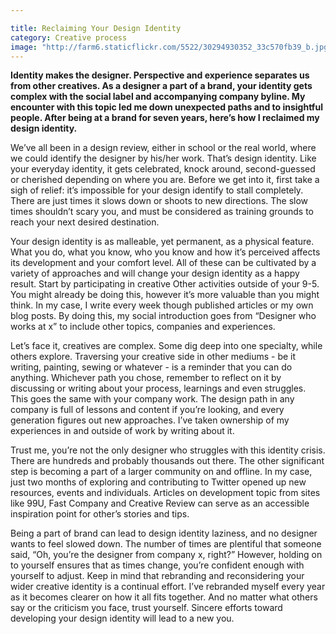 ```yaml
---

title: Reclaiming Your Design Identity
category: Creative process
image: "http://farm6.staticflickr.com/5522/30294930352_33c570fb39_b.jpg"
---
```


**Identity makes the designer. Perspective and experience separates us from other creatives. As a designer a part of a brand, your identity gets complex with the social label and accompanying company byline. My encounter with this topic led me down unexpected paths and to insightful people. After being at a brand for seven years, here’s how I reclaimed my design identity.**

We’ve all been in a design review, either in school or the real world, where we could identify the designer by his/her work. That’s design identity. Like your everyday identity, it gets celebrated, knock around, second-guessed or cherished depending on where you are. Before we get into it, first take a sigh of relief: it’s impossible for your design identify to stall completely. There are just times it slows down or shoots to new directions. The slow times shouldn’t scary you, and must be considered as training grounds to reach your next desired destination.  

Your design identity is as malleable, yet permanent, as a physical feature. What you do, what you know, who you know and how it’s perceived affects its development and your comfort level. All of these can be cultivated by a variety of approaches and will change your design identity as a happy result. Start by participating in creative Other activities outside of your 9-5. You might already be doing this, however it’s more valuable than you might think. In my case, I write every week though published articles or my own blog posts. By doing this, my social introduction goes from “Designer who works at x” to include other topics, companies and experiences. 

Let’s face it, creatives are complex. Some dig deep into one specialty, while others explore. Traversing your creative side in other mediums - be it writing, painting, sewing or whatever - is a reminder that you can do anything. Whichever path you chose, remember to reflect on it by discussing or writing about your process, learnings and even struggles. This goes the same with your company work. The design path in any company is full of lessons and content if you’re looking, and every generation figures out new approaches. I’ve taken ownership of my experiences in and outside of work by writing about it.   

Trust me, you’re not the only designer who struggles with this identity crisis. There are hundreds and probably thousands out there. The other significant step is becoming a part of a larger community on and offline. In my case, just two months of exploring and contributing to Twitter opened up new resources, events and individuals. Articles on development topic from sites like 99U, Fast Company and Creative Review can serve as an accessible inspiration point for other’s stories and tips.

Being a part of brand can lead to design identity laziness, and no designer wants to feel slowed down. The number of times are plentiful that someone said, “Oh, you’re the designer from company x, right?” However, holding on to yourself ensures that as times change, you’re confident enough with yourself to adjust. Keep in mind that rebranding and reconsidering your wider creative identity is a continual effort. I’ve rebranded myself every year as it becomes clearer on how it all fits together. And no matter what others say or the criticism you face, trust yourself. Sincere efforts toward developing your design identity will lead to a new you. 
